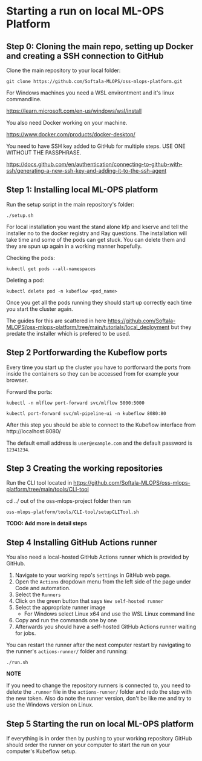 # Starting a run on local ML-OPS Platform

## Step 0: Cloning the main repo, setting up Docker and creating a SSH connection to GitHub

Clone the main repository to your local folder:

```
git clone https://github.com/Softala-MLOPS/oss-mlops-platform.git
```
For Windows machines you need a WSL environtment and it's linux commandline.

https://learn.microsoft.com/en-us/windows/wsl/install

You also need Docker working on your machine.

https://www.docker.com/products/docker-desktop/

You need to have SSH key added to GitHub for multiple steps. USE ONE WITHOUT THE PASSPHRASE.

https://docs.github.com/en/authentication/connecting-to-github-with-ssh/generating-a-new-ssh-key-and-adding-it-to-the-ssh-agent

## Step 1: Installing local ML-OPS platform

Run the setup script in the main repository's folder:

```
./setup.sh
```
For local installation you want the stand alone kfp and kserve and tell the installer no to the docker registry and Ray questions. The installation will take time and some of the pods can get stuck. You can delete them and they are spun up again in a working manner hopefully.

Checking the pods:

```
kubectl get pods --all-namespaces
```

Deleting a pod:
```
kubectl delete pod -n kubeflow <pod_name>
```
Once you get all the pods running they should start up correctly each time you start the cluster again.

The guides for this are scattered in here https://github.com/Softala-MLOPS/oss-mlops-platform/tree/main/tutorials/local_deployment but they predate the installer which is prefered to be used.

## Step 2 Portforwarding the Kubeflow ports

Every time you start up the cluster you have to portforward the ports from inside the containers so they can be accessed from for example your browser.

Forward the ports:
```
kubectl -n mlflow port-forward svc/mlflow 5000:5000
```

```
kubectl port-forward svc/ml-pipeline-ui -n kubeflow 8080:80
```

After this step you should be able to connect to the Kubeflow interface from http://localhost:8080/

The default email address is `user@example.com` and the default password is `12341234`.

## Step 3 Creating the working repositories

Run the CLI tool located in https://github.com/Softala-MLOPS/oss-mlops-platform/tree/main/tools/CLI-tool

cd ../ out of the oss-mlops-project folder then run

```
oss-mlops-platform/tools/CLI-tool/setupCLITool.sh
```
**TODO: Add more in detail steps**

## Step 4 Installing GitHub Actions runner

You also need a local-hosted GitHub Actions runner which is provided by GitHub.

1. Navigate to your working repo's `Settings` in GitHub web page.
2. Open the `Actions` dropdown menu from the left side of the page under Code and automation.
3. Select the `Runners`
4. Click on the green button that says `New self-hosted runner`
5. Select the appropriate runner image 
   - For Windows select Linux x64 and use the WSL Linux command line
6. Copy and run the commands one by one
7. Afterwards you should have a self-hosted GitHub Actions runner waiting for jobs.

You can restart the runner after the next computer restart by navigating to the runner's `actions-runner/` folder and running:

```
./run.sh
```

**NOTE**

If you need to change the repository runners is connected to, you need to delete the `.runner` file in the `actions-runner/` folder and redo the step with the new token. Also do note the runner version, don't be like me and try to use the Windows version on Linux.

## Step 5 Starting the run on local ML-OPS platform

If everything is in order then by pushing to your working repository GitHub should order the runner on your computer to start the run on your computer's Kubeflow setup.
